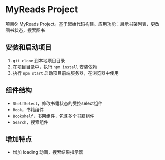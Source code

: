 # MyReads Project

项目6: MyReads Project。基于起始代码构建。应用功能：展示书架列表，更改图书状态，搜索图书

## 安装和启动项目

1. `git clone` 到本地项目目录
2. 在项目目录中，执行 `npm install` 安装依赖
3. 执行 `npm start` 启动项目前端服务器，在浏览器中使用

## 组件结构

- `ShelfSelect`，修改书籍状态的受控select组件
- `Book`，书籍组件
- `Bookshelf`，书架组件，包含多个书籍组件
- `Search`，搜索组件

## 增加特点

- 增加 loading 动画，搜索结果指示器
